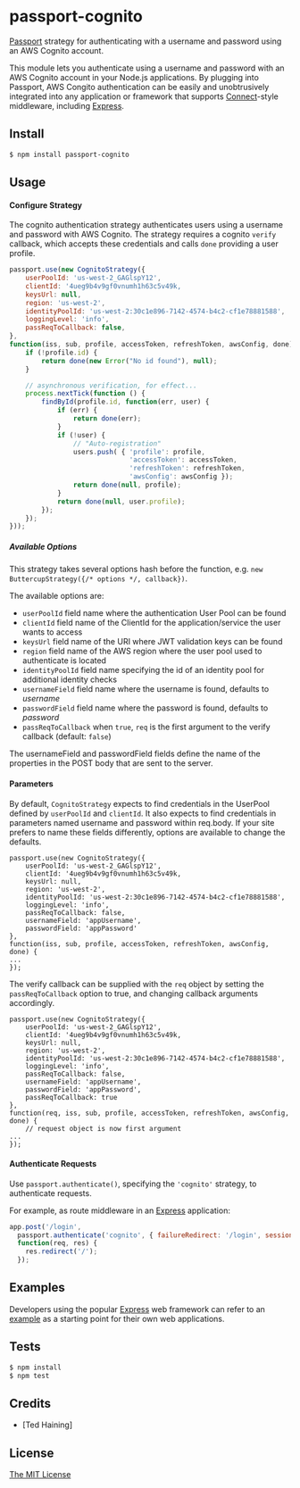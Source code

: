 # passport-cognito

[Passport](http://passportjs.org/) strategy for authenticating with a username
and password using an AWS Cognito account.

This module lets you authenticate using a username and password with an AWS 
Cognito account in your Node.js applications.  By plugging into Passport, AWS
Congito authentication can be easily and unobtrusively integrated into any 
application or framework that supports 
[Connect](http://www.senchalabs.org/connect/)-style middleware, including
[Express](http://expressjs.com/).

## Install

```bash
$ npm install passport-cognito
```

## Usage

#### Configure Strategy

The cognito authentication strategy authenticates users using a username and
password with AWS Cognito.  The strategy requires a cognito
`verify` callback, which accepts these credentials and calls `done` providing a user
profile.

```js
passport.use(new CognitoStrategy({
    userPoolId: 'us-west-2_GAGlspY12',
    clientId: '4ueg9b4v9gf0vnumh1h63c5v49k,
    keysUrl: null,
    region: 'us-west-2',
    identityPoolId: 'us-west-2:30c1e896-7142-4574-b4c2-cf1e78881588',
    loggingLevel: 'info',
    passReqToCallback: false,
},
function(iss, sub, profile, accessToken, refreshToken, awsConfig, done) {
    if (!profile.id) {
        return done(new Error("No id found"), null);
    }

    // asynchronous verification, for effect...
    process.nextTick(function () {
        findById(profile.id, function(err, user) {
            if (err) {
                return done(err);
            }
            if (!user) {
                // "Auto-registration"
                users.push( { 'profile': profile,
                              'accessToken': accessToken,
                              'refreshToken': refreshToken,
                              'awsConfig': awsConfig });
                return done(null, profile);
            }
            return done(null, user.profile);
        });
    });
}));
```

##### Available Options

This strategy takes several options hash before the function, e.g. `new ButtercupStrategy({/* options */, callback})`.

The available options are:

*   `userPoolId` field name where the authentication User Pool can be found
*   `clientId` field name of the ClientId for the application/service the user wants to access
*   `keysUrl` field name of the URI where JWT validation keys can be found
*   `region` field name of the AWS region where the user pool used to authenticate is located
*   `identityPoolId` field name specifying the id of an identity pool for additional identity checks
*   `usernameField`  field name where the username is found, defaults to _username_
*   `passwordField`  field name where the password is found, defaults to _password_
*   `passReqToCallback`  when `true`, `req` is the first argument to the verify callback (default: `false`)

The usernameField and passwordField fields define the name of the properties in the POST body that are sent to the server.

#### Parameters

By default, `CognitoStrategy` expects to find credentials in the UserPool
defined by `userPoolId` and `clientId`. It also expects to find credentials in parameters
named username and password within req.body. If your site prefers to
name these fields differently, options are available to change the defaults.

```
passport.use(new CognitoStrategy({
    userPoolId: 'us-west-2_GAGlspY12',
    clientId: '4ueg9b4v9gf0vnumh1h63c5v49k,
    keysUrl: null,
    region: 'us-west-2',
    identityPoolId: 'us-west-2:30c1e896-7142-4574-b4c2-cf1e78881588',
    loggingLevel: 'info',
    passReqToCallback: false,
    usernameField: 'appUsername',
    passwordField: 'appPassword'
},
function(iss, sub, profile, accessToken, refreshToken, awsConfig, done) {	
...
});
```

The verify callback can be supplied with the `req` object by setting
the `passReqToCallback` option to true, and changing callback arguments
accordingly.

```
passport.use(new CognitoStrategy({
    userPoolId: 'us-west-2_GAGlspY12',
    clientId: '4ueg9b4v9gf0vnumh1h63c5v49k,
    keysUrl: null,
    region: 'us-west-2',
    identityPoolId: 'us-west-2:30c1e896-7142-4574-b4c2-cf1e78881588',
    loggingLevel: 'info',
    passReqToCallback: false,
    usernameField: 'appUsername',
    passwordField: 'appPassword',
    passReqToCallback: true
},
function(req, iss, sub, profile, accessToken, refreshToken, awsConfig, done) {	
    // request object is now first argument
...
});
```

#### Authenticate Requests

Use `passport.authenticate()`, specifying the `'cognito'` strategy, to
authenticate requests.

For example, as route middleware in an [Express](http://expressjs.com/)
application:

```js
app.post('/login',
  passport.authenticate('cognito', { failureRedirect: '/login', session: true }),
  function(req, res) {
    res.redirect('/');
  });
```

## Examples

Developers using the popular [Express](http://expressjs.com/) web framework can
refer to an [example](https://github.com/passport/express-4.x-local-example)
as a starting point for their own web applications.

## Tests

```bash
$ npm install
$ npm test
```

## Credits

- [Ted Haining]

## License

[The MIT License](http://opensource.org/licenses/MIT)

